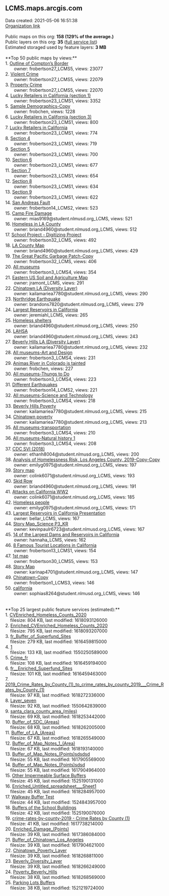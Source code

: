 <h2>LCMS.maps.arcgis.com</h2> Data created: 2021-05-06 16:51:38 <br /><a target='new' href='https://LCMS.maps.arcgis.com'>Organization link</a><br /><br />Public maps on this org: <b>158 (129% of the average.)</b><br />Public layers on this org: <b>35 </b>(<a target='new' href='https://services.arcgis.com/uLk3108IDcqbXf6a/ArcGIS/rest/services'>full service list</a>)<br />Estimated storaged used by feature layers: <b>3 MB</b><br /><br />**Top 50 public maps by views:**<br />  1. <a target='new' href='https://www.arcgis.com/home/item.html?id=3292cfec002a4240831e8d1dde7c8121'>Outline of Compton’s Border</a> <br />  &nbsp;&nbsp;&nbsp;&nbsp; &nbsp;&nbsp;owner: frobertson27_LCMS5, views: 23077<br />  2. <a target='new' href='https://www.arcgis.com/home/item.html?id=ccee0e0aa9934443ac136c70e54a04d9'>Violent Crime</a> <br />  &nbsp;&nbsp;&nbsp;&nbsp; &nbsp;&nbsp;owner: frobertson27_LCMS5, views: 22079<br />  3. <a target='new' href='https://www.arcgis.com/home/item.html?id=131e035cf0fa4fe18077e1c405d567ad'>Property Crime</a> <br />  &nbsp;&nbsp;&nbsp;&nbsp; &nbsp;&nbsp;owner: frobertson27_LCMS5, views: 22070<br />  4. <a target='new' href='https://www.arcgis.com/home/item.html?id=6f3182e6dd6b4df5b54cf393f5423186'>Lucky Retailers in California (section 1)</a> <br />  &nbsp;&nbsp;&nbsp;&nbsp; &nbsp;&nbsp;owner: frobertson23_LCMS1, views: 3352<br />  5. <a target='new' href='https://www.arcgis.com/home/item.html?id=aba749559b2543b787b3071dd2cd935f'>Sample Demographics-Copy</a> <br />  &nbsp;&nbsp;&nbsp;&nbsp; &nbsp;&nbsp;owner: frobchen, views: 1228<br />  6. <a target='new' href='https://www.arcgis.com/home/item.html?id=e36da2185faf42a5962028815bb36088'>Lucky Retailers in California (section 3)</a> <br />  &nbsp;&nbsp;&nbsp;&nbsp; &nbsp;&nbsp;owner: frobertson23_LCMS1, views: 800<br />  7. <a target='new' href='https://www.arcgis.com/home/item.html?id=61d668e1b20241e3a1d3bdbf636dab36'>Lucky Retailers in California</a> <br />  &nbsp;&nbsp;&nbsp;&nbsp; &nbsp;&nbsp;owner: frobertson23_LCMS1, views: 774<br />  8. <a target='new' href='https://www.arcgis.com/home/item.html?id=8f8f63374a744203b38e72f2e06f1579'>Section 4</a> <br />  &nbsp;&nbsp;&nbsp;&nbsp; &nbsp;&nbsp;owner: frobertson23_LCMS1, views: 719<br />  9. <a target='new' href='https://www.arcgis.com/home/item.html?id=af6f688ba7be44f496d8cebd5e3724e7'>Section 5</a> <br />  &nbsp;&nbsp;&nbsp;&nbsp; &nbsp;&nbsp;owner: frobertson23_LCMS1, views: 700<br />  10. <a target='new' href='https://www.arcgis.com/home/item.html?id=110ce56a61184f168c90c97f59968c9b'>Section 6</a> <br />  &nbsp;&nbsp;&nbsp;&nbsp; &nbsp;&nbsp;owner: frobertson23_LCMS1, views: 677<br />  11. <a target='new' href='https://www.arcgis.com/home/item.html?id=0f1befaca6a74439bf9f9114cd3179fe'>Section 7</a> <br />  &nbsp;&nbsp;&nbsp;&nbsp; &nbsp;&nbsp;owner: frobertson23_LCMS1, views: 654<br />  12. <a target='new' href='https://www.arcgis.com/home/item.html?id=5f9dae962c0f4beda5fa1ae729379916'>Section 8</a> <br />  &nbsp;&nbsp;&nbsp;&nbsp; &nbsp;&nbsp;owner: frobertson23_LCMS1, views: 634<br />  13. <a target='new' href='https://www.arcgis.com/home/item.html?id=f3cd59fd26a54c8a884f5b6a0a51906d'>Section 9</a> <br />  &nbsp;&nbsp;&nbsp;&nbsp; &nbsp;&nbsp;owner: frobertson23_LCMS1, views: 622<br />  14. <a target='new' href='https://www.arcgis.com/home/item.html?id=3a7feda4eaf848128d139b2b94e6772f'>San Andreas Fault</a> <br />  &nbsp;&nbsp;&nbsp;&nbsp; &nbsp;&nbsp;owner: frobertson14_LCMS2, views: 523<br />  15. <a target='new' href='https://www.arcgis.com/home/item.html?id=0f1c442cb13f4cc1923616a7f006ef50'>Camp Fire Damage</a> <br />  &nbsp;&nbsp;&nbsp;&nbsp; &nbsp;&nbsp;owner: mias9169@student.nlmusd.org_LCMS, views: 521<br />  16. <a target='new' href='https://www.arcgis.com/home/item.html?id=644a7c923ae8436c9d0744846a11a08f'>Homeless in LA County</a> <br />  &nbsp;&nbsp;&nbsp;&nbsp; &nbsp;&nbsp;owner: briand4960@student.nlmusd.org_LCMS, views: 512<br />  17. <a target='new' href='https://www.arcgis.com/home/item.html?id=039d6718ed39481f8e43f6f6a68cb5c8'>School Project - Digitizing Project</a> <br />  &nbsp;&nbsp;&nbsp;&nbsp; &nbsp;&nbsp;owner: frobertson32_LCMS, views: 492<br />  18. <a target='new' href='https://www.arcgis.com/home/item.html?id=6403e77976754b689ccbfdc74d89c97d'>LA County Map</a> <br />  &nbsp;&nbsp;&nbsp;&nbsp; &nbsp;&nbsp;owner: briand4960@student.nlmusd.org_LCMS, views: 429<br />  19. <a target='new' href='https://www.arcgis.com/home/item.html?id=76a2556a7f024b1cb483c59b54160d1c'>The Great Pacific Garbage Patch-Copy</a> <br />  &nbsp;&nbsp;&nbsp;&nbsp; &nbsp;&nbsp;owner: frobertson32_LCMS, views: 406<br />  20. <a target='new' href='https://www.arcgis.com/home/item.html?id=c5f3000074a2481e8f3d408d4be28265'>All museums</a> <br />  &nbsp;&nbsp;&nbsp;&nbsp; &nbsp;&nbsp;owner: frobertson3_LCMS4, views: 354<br />  21. <a target='new' href='https://www.arcgis.com/home/item.html?id=ddf68e1ac50d46f99230261d2c539ee3'>Eastern US Soil and Agriculture Map</a> <br />  &nbsp;&nbsp;&nbsp;&nbsp; &nbsp;&nbsp;owner: jramont_LCMS, views: 291<br />  22. <a target='new' href='https://www.arcgis.com/home/item.html?id=b9d7bf23377d461689d3346420a4b2b1'>Chinatown LA (Diversity Layer)</a> <br />  &nbsp;&nbsp;&nbsp;&nbsp; &nbsp;&nbsp;owner: kailamariea7780@student.nlmusd.org_LCMS, views: 290<br />  23. <a target='new' href='https://www.arcgis.com/home/item.html?id=9cf72f9304a2434cbb6ae9236ad34cde'>Northridge Earthquake</a> <br />  &nbsp;&nbsp;&nbsp;&nbsp; &nbsp;&nbsp;owner: brandons7820@student.nlmusd.org_LCMS, views: 279<br />  24. <a target='new' href='https://www.arcgis.com/home/item.html?id=01bf95ce2d2143f9975502e04578f98b'>Largest Reservoirs in California </a> <br />  &nbsp;&nbsp;&nbsp;&nbsp; &nbsp;&nbsp;owner: jeremiahl_LCMS, views: 265<br />  25. <a target='new' href='https://www.arcgis.com/home/item.html?id=881fc10ea3aa4ff994837c2362a8612f'>Homeless shelters</a> <br />  &nbsp;&nbsp;&nbsp;&nbsp; &nbsp;&nbsp;owner: briand4960@student.nlmusd.org_LCMS, views: 250<br />  26. <a target='new' href='https://www.arcgis.com/home/item.html?id=e26bfa83ab6640039f558c07cedda054'>LAHSA</a> <br />  &nbsp;&nbsp;&nbsp;&nbsp; &nbsp;&nbsp;owner: briand4960@student.nlmusd.org_LCMS, views: 243<br />  27. <a target='new' href='https://www.arcgis.com/home/item.html?id=5c350378172b421e8789348c5a81be60'>Beverly Hills LA (Diversity Layer)</a> <br />  &nbsp;&nbsp;&nbsp;&nbsp; &nbsp;&nbsp;owner: kailamariea7780@student.nlmusd.org_LCMS, views: 232<br />  28. <a target='new' href='https://www.arcgis.com/home/item.html?id=86d228f12cae48e9ac049f9bd477e15a'>All museums-Art and Design</a> <br />  &nbsp;&nbsp;&nbsp;&nbsp; &nbsp;&nbsp;owner: frobertson3_LCMS4, views: 231<br />  29. <a target='new' href='https://www.arcgis.com/home/item.html?id=b2bd34db598f44f69491b4b0fd74853f'>Animas River in Colorado is tainted</a> <br />  &nbsp;&nbsp;&nbsp;&nbsp; &nbsp;&nbsp;owner: frobchen, views: 227<br />  30. <a target='new' href='https://www.arcgis.com/home/item.html?id=1e48e4d78fd64aceab0f304459666a97'>All museums-Thungs to Do</a> <br />  &nbsp;&nbsp;&nbsp;&nbsp; &nbsp;&nbsp;owner: frobertson3_LCMS4, views: 223<br />  31. <a target='new' href='https://www.arcgis.com/home/item.html?id=194e74ef6af140c5bb73ecc1301cee0f'>Different Earthquakes</a> <br />  &nbsp;&nbsp;&nbsp;&nbsp; &nbsp;&nbsp;owner: frobertson14_LCMS2, views: 221<br />  32. <a target='new' href='https://www.arcgis.com/home/item.html?id=890ffcc85f42428a85c1821e013e2570'>All museums-Science and Technology</a> <br />  &nbsp;&nbsp;&nbsp;&nbsp; &nbsp;&nbsp;owner: frobertson3_LCMS4, views: 218<br />  33. <a target='new' href='https://www.arcgis.com/home/item.html?id=f8610af2b965484bad617fef8ba32ddb'>Beverly Hills Poverty</a> <br />  &nbsp;&nbsp;&nbsp;&nbsp; &nbsp;&nbsp;owner: kailamariea7780@student.nlmusd.org_LCMS, views: 215<br />  34. <a target='new' href='https://www.arcgis.com/home/item.html?id=873533e619334013927120f714b6c297'>Chinatown poverty</a> <br />  &nbsp;&nbsp;&nbsp;&nbsp; &nbsp;&nbsp;owner: kailamariea7780@student.nlmusd.org_LCMS, views: 213<br />  35. <a target='new' href='https://www.arcgis.com/home/item.html?id=817ea9f1e56c4b46b87247a8607823d0'>All museums-transportation </a> <br />  &nbsp;&nbsp;&nbsp;&nbsp; &nbsp;&nbsp;owner: frobertson3_LCMS4, views: 210<br />  36. <a target='new' href='https://www.arcgis.com/home/item.html?id=1a5fd7ab8f764032867baa991ce42c22'>All museums-Natural history 1</a> <br />  &nbsp;&nbsp;&nbsp;&nbsp; &nbsp;&nbsp;owner: frobertson3_LCMS4, views: 208<br />  37. <a target='new' href='https://www.arcgis.com/home/item.html?id=6f62c37c4be44c66a309f3adf200e1ba'>CDC SVI (2018)</a> <br />  &nbsp;&nbsp;&nbsp;&nbsp; &nbsp;&nbsp;owner: ethanh8004@student.nlmusd.org_LCMS, views: 200<br />  38. <a target='new' href='https://www.arcgis.com/home/item.html?id=d13faf549c8f4bbd9096d446174b4fb3'>Analysis of Homelessness Risk, Los Angeles County, 2019-Copy-Copy</a> <br />  &nbsp;&nbsp;&nbsp;&nbsp; &nbsp;&nbsp;owner: emilyg0975@student.nlmusd.org_LCMS, views: 197<br />  39. <a target='new' href='https://www.arcgis.com/home/item.html?id=91ddf22381ed463a8a4f669c68349217'>Story map</a> <br />  &nbsp;&nbsp;&nbsp;&nbsp; &nbsp;&nbsp;owner: colink6071@student.nlmusd.org_LCMS, views: 193<br />  40. <a target='new' href='https://www.arcgis.com/home/item.html?id=d5be6eaa5172423fb7f5172eb7da2c59'>Skid Row</a> <br />  &nbsp;&nbsp;&nbsp;&nbsp; &nbsp;&nbsp;owner: briand4960@student.nlmusd.org_LCMS, views: 191<br />  41. <a target='new' href='https://www.arcgis.com/home/item.html?id=b588e2a8386a488294fba9a5e29e8553'>Attacks on California WW2</a> <br />  &nbsp;&nbsp;&nbsp;&nbsp; &nbsp;&nbsp;owner: colink6071@student.nlmusd.org_LCMS, views: 185<br />  42. <a target='new' href='https://www.arcgis.com/home/item.html?id=6a3d3021a2564558a91f73332820c8da'>Homeless people</a> <br />  &nbsp;&nbsp;&nbsp;&nbsp; &nbsp;&nbsp;owner: emilyg0975@student.nlmusd.org_LCMS, views: 171<br />  43. <a target='new' href='https://www.arcgis.com/home/item.html?id=93654482ee5c4e01bed2ca4b64f069f8'>Largest Reservoirs in California Presentation </a> <br />  &nbsp;&nbsp;&nbsp;&nbsp; &nbsp;&nbsp;owner: bellar_LCMS, views: 167<br />  44. <a target='new' href='https://www.arcgis.com/home/item.html?id=96164e6d243644d9be5abd4e85fc6ac6'>Story Map_Science P3_KR</a> <br />  &nbsp;&nbsp;&nbsp;&nbsp; &nbsp;&nbsp;owner: kevinpaulr6723@student.nlmusd.org_LCMS, views: 167<br />  45. <a target='new' href='https://www.arcgis.com/home/item.html?id=81945c66a43f41cb81900d1eb0d2e106'>14 of the Largest Dams and Reservoirs in California</a> <br />  &nbsp;&nbsp;&nbsp;&nbsp; &nbsp;&nbsp;owner: hannaha_LCMS, views: 162<br />  46. <a target='new' href='https://www.arcgis.com/home/item.html?id=e890e4ff216343a580352ceb081f72c0'>8 Famous Tourist Locations in California</a> <br />  &nbsp;&nbsp;&nbsp;&nbsp; &nbsp;&nbsp;owner: frobertson13_LCMS1, views: 154<br />  47. <a target='new' href='https://www.arcgis.com/home/item.html?id=383961d51c944719904bbcfa2b9589b1'>1st map</a> <br />  &nbsp;&nbsp;&nbsp;&nbsp; &nbsp;&nbsp;owner: frobertson30_LCMS5, views: 153<br />  48. <a target='new' href='https://www.arcgis.com/home/item.html?id=ae4f7906898b47b0bf9998ef4aa9d143'>Story Map</a> <br />  &nbsp;&nbsp;&nbsp;&nbsp; &nbsp;&nbsp;owner: karinap4701@student.nlmusd.org_LCMS, views: 147<br />  49. <a target='new' href='https://www.arcgis.com/home/item.html?id=ea8f003d00c14e7ca18123bf307826f0'>Chinatown-Copy</a> <br />  &nbsp;&nbsp;&nbsp;&nbsp; &nbsp;&nbsp;owner: frobertson1_LCMS3, views: 146<br />  50. <a target='new' href='https://www.arcgis.com/home/item.html?id=02c298d2966343cebd71c47712696afb'>california</a> <br />  &nbsp;&nbsp;&nbsp;&nbsp; &nbsp;&nbsp;owner: sophias8264@student.nlmusd.org_LCMS, views: 146<br /><br /><br />**Top 25 largest public feature services (estimated):**<br /> 1. <a target='new' href='https://www.arcgis.com/home/item.html?id=b3e5e3baeb3c46be82bdc198ba5daba9'>CVEnriched_Homeless_Counts_2020</a><br /> &nbsp;&nbsp;&nbsp;&nbsp;filesize: 804 KB, last modified: 1618093126000<br /> 2. <a target='new' href='https://www.arcgis.com/home/item.html?id=289ea001e04c45dda630d35e1ba06a81'>Enriched_CVEnriched_Homeless_Counts_2020</a><br /> &nbsp;&nbsp;&nbsp;&nbsp;filesize: 795 KB, last modified: 1618093207000<br /> 3. <a target='new' href='https://www.arcgis.com/home/item.html?id=78300504315e40a4baa26445dc63ffa6'>fr_Buffer_of_Superfund_Sites</a><br /> &nbsp;&nbsp;&nbsp;&nbsp;filesize: 279 KB, last modified: 1616459815000<br /> 4. <a target='new' href='https://www.arcgis.com/home/item.html?id=921f37cfe651493697af52f7e2508d27'>1</a><br /> &nbsp;&nbsp;&nbsp;&nbsp;filesize: 133 KB, last modified: 1550250589000<br /> 5. <a target='new' href='https://www.arcgis.com/home/item.html?id=d12ee77d51e54dbc8d4284c101b20cd7'>Crime_fr</a><br /> &nbsp;&nbsp;&nbsp;&nbsp;filesize: 108 KB, last modified: 1616459194000<br /> 6. <a target='new' href='https://www.arcgis.com/home/item.html?id=488da04cdaac47efaae0b30e777293f6'>fr__Enriched_Superfund_Sites</a><br /> &nbsp;&nbsp;&nbsp;&nbsp;filesize: 101 KB, last modified: 1616459463000<br /> 7. <a target='new' href='https://www.arcgis.com/home/item.html?id=92623b73215f43d88ac367c6426f38a2'>2019_Crime_Rates_by_County_(1)_to_crime_rates_by_county_2019___Crime_Rates_by_County_(1)</a><br /> &nbsp;&nbsp;&nbsp;&nbsp;filesize: 97 KB, last modified: 1618272336000<br /> 8. <a target='new' href='https://www.arcgis.com/home/item.html?id=594ae020d1c24e6e8705ca0bd83ae6e6'>Layer_seven</a><br /> &nbsp;&nbsp;&nbsp;&nbsp;filesize: 92 KB, last modified: 1550642839000<br /> 9. <a target='new' href='https://www.arcgis.com/home/item.html?id=c66fa5cd41504749bcc6c163f334fcea'>santa_clara_county_area_(miles)</a><br /> &nbsp;&nbsp;&nbsp;&nbsp;filesize: 69 KB, last modified: 1618253442000<br /> 10. <a target='new' href='https://www.arcgis.com/home/item.html?id=d9c623fb68a841f4be76b960108d3407'>Buffer_of_SDC_(Areas)</a><br /> &nbsp;&nbsp;&nbsp;&nbsp;filesize: 68 KB, last modified: 1618262005000<br /> 11. <a target='new' href='https://www.arcgis.com/home/item.html?id=c37742b500b24ef187142e691a67e583'>Buffer_of_LA_(Areas)</a><br /> &nbsp;&nbsp;&nbsp;&nbsp;filesize: 67 KB, last modified: 1618265549000<br /> 12. <a target='new' href='https://www.arcgis.com/home/item.html?id=a0518a921678464a8086e08cb9c6b752'>Buffer_of_Map_Notes_1_(Area)</a><br /> &nbsp;&nbsp;&nbsp;&nbsp;filesize: 67 KB, last modified: 1618193140000<br /> 13. <a target='new' href='https://www.arcgis.com/home/item.html?id=b9ef48031e674dd195f71d5c6242f1e4'>Buffer_of_Map_Notes_(Points)sdsdsd</a><br /> &nbsp;&nbsp;&nbsp;&nbsp;filesize: 55 KB, last modified: 1617905569000<br /> 14. <a target='new' href='https://www.arcgis.com/home/item.html?id=651ecc84efa04d5ea731d35244926abb'>Buffer_of_Map_Notes_(Points)sdsd</a><br /> &nbsp;&nbsp;&nbsp;&nbsp;filesize: 55 KB, last modified: 1617904964000<br /> 15. <a target='new' href='https://www.arcgis.com/home/item.html?id=2513f56561d34975bb74948bf74bfd23'>Other Impermeable Surface Buffers</a><br /> &nbsp;&nbsp;&nbsp;&nbsp;filesize: 45 KB, last modified: 1525190131000<br /> 16. <a target='new' href='https://www.arcgis.com/home/item.html?id=b02cb8c262524790a4834512133dfebf'>Enriched_Untitled_spreadsheet___Sheet1</a><br /> &nbsp;&nbsp;&nbsp;&nbsp;filesize: 45 KB, last modified: 1618284957000<br /> 17. <a target='new' href='https://www.arcgis.com/home/item.html?id=882c6e31ea6e4aef94978078dc0dd880'>Walkway Buffer Test</a><br /> &nbsp;&nbsp;&nbsp;&nbsp;filesize: 44 KB, last modified: 1524843957000<br /> 18. <a target='new' href='https://www.arcgis.com/home/item.html?id=245213e3ad2f430788143d224814c7ee'>Buffers of the School Buildings</a><br /> &nbsp;&nbsp;&nbsp;&nbsp;filesize: 42 KB, last modified: 1525190076000<br /> 19. <a target='new' href='https://www.arcgis.com/home/item.html?id=fd729a9d58474e7f80c34c1fbd6037eb'>crime-rates-by-county-2019 - Crime Rates by County (1)</a><br /> &nbsp;&nbsp;&nbsp;&nbsp;filesize: 41 KB, last modified: 1617738214000<br /> 20. <a target='new' href='https://www.arcgis.com/home/item.html?id=d370572aadf24642b22f791d5df1ff8f'>Enriched_Damage_(Points)</a><br /> &nbsp;&nbsp;&nbsp;&nbsp;filesize: 39 KB, last modified: 1617386084000<br /> 21. <a target='new' href='https://www.arcgis.com/home/item.html?id=173478b046e94cdd9f95661270c7d8b8'>Buffer_of_Chinatown_Los_Angeles</a><br /> &nbsp;&nbsp;&nbsp;&nbsp;filesize: 39 KB, last modified: 1617904621000<br /> 22. <a target='new' href='https://www.arcgis.com/home/item.html?id=2657762b105341fd8ba8fee2816c79b9'>Chinatown_Poverty_Layer</a><br /> &nbsp;&nbsp;&nbsp;&nbsp;filesize: 39 KB, last modified: 1618268811000<br /> 23. <a target='new' href='https://www.arcgis.com/home/item.html?id=0419d0b044d44352bc7820fd3ac380fc'>Beverly_Diversity_Layer</a><br /> &nbsp;&nbsp;&nbsp;&nbsp;filesize: 39 KB, last modified: 1618266249000<br /> 24. <a target='new' href='https://www.arcgis.com/home/item.html?id=4e438326a1c346c5b3917ea0772cc72f'>Poverty_Beverly_Hills</a><br /> &nbsp;&nbsp;&nbsp;&nbsp;filesize: 38 KB, last modified: 1618268569000<br /> 25. <a target='new' href='https://www.arcgis.com/home/item.html?id=e252c0fd0b994d0e931157eca270c38c'>Parking Lots Buffers</a><br /> &nbsp;&nbsp;&nbsp;&nbsp;filesize: 38 KB, last modified: 1521219724000<br />